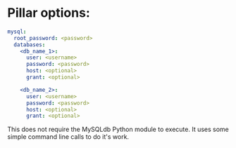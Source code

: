 # Pillar options:

```yaml
mysql:
  root_password: <password>
  databases:
    <db_name_1>:
      user: <username>
      password: <password>
      host: <optional>
      grant: <optional>

    <db_name_2>:
      user: <username>
      password: <password>
      host: <optional>
      grant: <optional>
```

This does not require the MySQLdb Python module to execute.
It uses some simple command line calls to do it's work.
